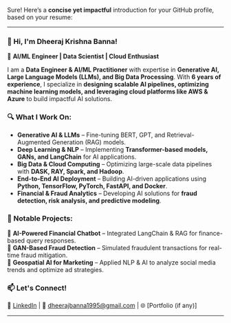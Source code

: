 Sure! Here’s a **concise yet impactful** introduction for your GitHub profile, based on your resume:  

---

### **👋 Hi, I'm Dheeraj Krishna Banna!**  
🚀 **AI/ML Engineer | Data Scientist | Cloud Enthusiast**  

I am a **Data Engineer & AI/ML Practitioner** with expertise in **Generative AI, Large Language Models (LLMs), and Big Data Processing**. With **6 years of experience**, I specialize in **designing scalable AI pipelines, optimizing machine learning models, and leveraging cloud platforms like AWS & Azure** to build impactful AI solutions.  

### **🔍 What I Work On:**  
- **Generative AI & LLMs** – Fine-tuning BERT, GPT, and Retrieval-Augmented Generation (RAG) models.  
- **Deep Learning & NLP** – Implementing **Transformer-based models, GANs, and LangChain** for AI applications.  
- **Big Data & Cloud Computing** – Optimizing large-scale data pipelines with **DASK, RAY, Spark, and Hadoop**.  
- **End-to-End AI Deployment** – Building AI-driven applications using **Python, TensorFlow, PyTorch, FastAPI, and Docker**.  
- **Financial & Fraud Analytics** – Developing AI solutions for **fraud detection, risk analysis, and predictive modeling**.  

### **📂 Notable Projects:**  
🔹 **AI-Powered Financial Chatbot** – Integrated LangChain & RAG for finance-based query responses.  
🔹 **GAN-Based Fraud Detection** – Simulated fraudulent transactions for real-time fraud mitigation.  
🔹 **Geospatial AI for Marketing** – Applied NLP & AI to analyze social media trends and optimize ad strategies.  

### **📫 Let's Connect!**  
🔗 [LinkedIn](https://www.linkedin.com/in/dheerajkbanna) | 📧 dheerajbanna1995@gmail.com | 🌐 [Portfolio (if any)]  

---
